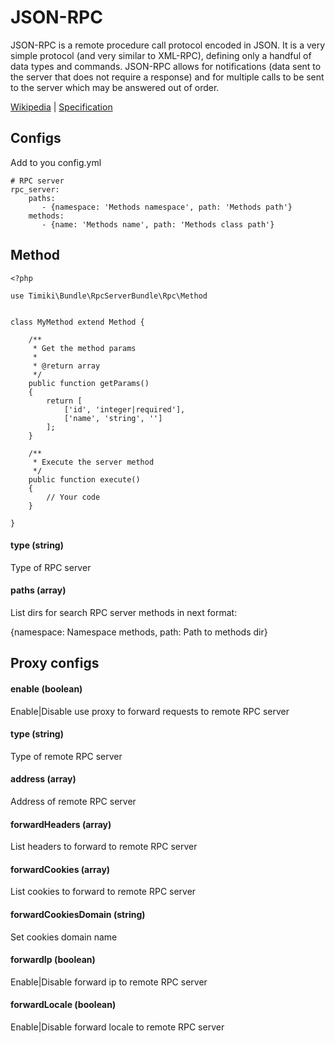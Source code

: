 # JSON-RPC

JSON-RPC is a remote procedure call protocol encoded in JSON. It is a very simple protocol (and very similar to XML-RPC), defining only a handful of data types and commands. 
JSON-RPC allows for notifications (data sent to the server that does not require a response) and for multiple calls to be sent to the server which may be answered out of order.

[Wikipedia][1] | [Specification][2]







## Configs

Add to you config.yml
    
    # RPC server
    rpc_server:
        paths:
           - {namespace: 'Methods namespace', path: 'Methods path'}
        methods:
           - {name: 'Methods name', path: 'Methods class path'}


## Method


    <?php
    
    use Timiki\Bundle\RpcServerBundle\Rpc\Method
    
    
    class MyMethod extend Method {
    
        /**
         * Get the method params
         *
         * @return array
         */
        public function getParams()
        {   
            return [
                ['id', 'integer|required'],
                ['name', 'string', '']
            ];
        }
        
        /**
         * Execute the server method
         */
        public function execute()
        {
            // Your code
        }
    
    }
    
    
    
    
    

#### type (string)

Type of RPC server

#### paths (array)

List dirs for search RPC server methods in next format:

{namespace: Namespace methods, path: Path to methods dir}

## Proxy configs

#### enable (boolean)

Enable|Disable use proxy to forward requests to remote RPC server

#### type (string)

Type of remote RPC server

#### address (array)

Address of remote RPC server

#### forwardHeaders (array)

List headers to forward to remote RPC server

#### forwardCookies (array)

List cookies to forward to remote RPC server

#### forwardCookiesDomain (string)

Set cookies domain name

#### forwardIp (boolean)

Enable|Disable forward ip to remote RPC server

#### forwardLocale (boolean)

Enable|Disable forward locale to remote RPC server


[1]: https://en.wikipedia.org/wiki/JSON-RPC
[2]: http://www.jsonrpc.org/specification